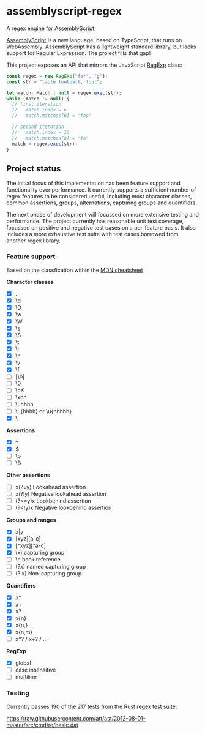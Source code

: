 # assemblyscript-regex

A regex engine for AssemblyScript.

[AssemblyScript](https://www.assemblyscript.org/) is a new language, based on TypeScript, that runs on WebAssembly. AssemblyScript has a lightweight standard library, but lacks support for Regular Expression. The project fills that gap!

This project exposes an API that mirrors the JavaScript [RegExp](https://developer.mozilla.org/en-US/docs/Web/JavaScript/Reference/Global_Objects/RegExp) class:

~~~javascript
const regex = new RegExp("fo*", "g");
const str = "table football, foul";

let match: Match | null = regex.exec(str);
while (match != null) {
  // first iteration
  //   match.index = 6
  //   match.matches[0] = "foo"

  // second iteration
  //   match.index = 16
  //   match.matches[0] = "fo"
  match = regex.exec(str);
}
~~~

## Project status

The initial focus of this implementation has been feature support and functionality over performance. It currently supports a sufficient number of regex features to be considered useful, including most character classes, common assertions, groups, alternations, capturing groups and quantifiers.

The next phase of development will focussed on more extensive testing and performance. The project currently has reasonable unit test coverage, focussed on positive and negative test cases on a per-feature basis. It also includes a more exhaustive test suite with test cases borrowed from another regex library.

### Feature support

Based on the classfication within the [MDN cheatsheet](https://developer.mozilla.org/en-US/docs/Web/JavaScript/Guide/Regular_Expressions/Cheatsheet)

**Character classes**

 - [x] .
 - [x] \d
 - [x] \D
 - [x] \w
 - [x] \W
 - [x] \s
 - [x] \S
 - [x] \t
 - [x] \r
 - [x] \n
 - [x] \v
 - [x] \f
 - [ ] [\b]
 - [ ] \0
 - [ ] \cX
 - [ ] \xhh
 - [ ] \uhhhh
 - [ ] \u{hhhh} or \u{hhhhh}
 - [x] \

**Assertions**

 - [x] ^
 - [x] $
 - [ ] \b
 - [ ] \B

**Other assertions**

 - [ ] x(?=y) Lookahead assertion
 - [ ] x(?!y) Negative lookahead assertion
 - [ ] (?<=y)x Lookbehind assertion
 - [ ] (?<!y)x Negative lookbehind assertion

**Groups and ranges**

 - [x] x|y
 - [x] [xyz][a-c]
 - [x] [^xyz][^a-c]
 - [x] (x) capturing group
 - [ ] \n back reference
 - [ ] (?<Name>x) named capturing group
 - [ ] (?:x) Non-capturing group

**Quantifiers**

 - [x] x*
 - [x] x+
 - [x] x?
 - [x] x{n}
 - [x] x{n,}
 - [x] x{n,m}
 - [ ] x*? / x+? / ...

**RegExp**

 - [x] global
 - [ ] case insensitive
 - [ ] multiline

### Testing

Currently passes 190 of the 217 tests from the Rust regex test suite:

https://raw.githubusercontent.com/att/ast/2012-08-01-master/src/cmd/re/basic.dat